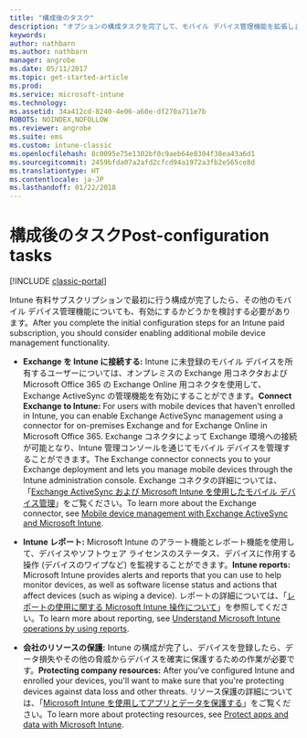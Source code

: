 ```yaml
---
title: "構成後のタスク"
description: "オプションの構成タスクを完了して、モバイル デバイス管理機能を拡張します。"
keywords: 
author: nathbarn
ms.author: nathbarn
manager: angrobe
ms.date: 05/11/2017
ms.topic: get-started-article
ms.prod: 
ms.service: microsoft-intune
ms.technology: 
ms.assetid: 34a412cd-8240-4e06-a60e-df270a711e7b
ROBOTS: NOINDEX,NOFOLLOW
ms.reviewer: angrobe
ms.suite: ems
ms.custom: intune-classic
ms.openlocfilehash: 8c0095e75e1302bf0c9aeb64e8304f38ea43a6d1
ms.sourcegitcommit: 2459bfda07a2afd2cfcd94a1972a3fb2e565ce8d
ms.translationtype: HT
ms.contentlocale: ja-JP
ms.lasthandoff: 01/22/2018
---
```

# <a name="post-configuration-tasks"></a><span data-ttu-id="3f59c-103">構成後のタスク</span><span class="sxs-lookup"><span data-stu-id="3f59c-103">Post-configuration tasks</span></span>

[!INCLUDE [classic-portal](../includes/classic-portal.md)]

<span data-ttu-id="3f59c-104">Intune 有料サブスクリプションで最初に行う構成が完了したら、その他のモバイル デバイス管理機能についても、有効にするかどうかを検討する必要があります。</span><span class="sxs-lookup"><span data-stu-id="3f59c-104">After you complete the initial configuration steps for an Intune  paid subscription, you should consider enabling additional mobile device management functionality.</span></span>

-   <span data-ttu-id="3f59c-105">**Exchange を Intune に接続する:** Intune に未登録のモバイル デバイスを所有するユーザーについては、オンプレミスの Exchange 用コネクタおよび Microsoft Office 365 の Exchange Online 用コネクタを使用して、Exchange ActiveSync の管理機能を有効にすることができます。</span><span class="sxs-lookup"><span data-stu-id="3f59c-105">**Connect Exchange to Intune:** For users with mobile devices  that haven't  enrolled in Intune, you can enable Exchange ActiveSync management using a connector for on-premises Exchange and for Exchange Online in  Microsoft Office 365.</span></span> <span data-ttu-id="3f59c-106">Exchange コネクタによって Exchange 環境への接続が可能となり、Intune 管理コンソールを通じてモバイル デバイスを管理することができます。</span><span class="sxs-lookup"><span data-stu-id="3f59c-106">The Exchange connector connects you to your Exchange deployment and lets you manage mobile devices through the Intune administration console.</span></span> <span data-ttu-id="3f59c-107">Exchange コネクタの詳細については、「[Exchange ActiveSync および Microsoft Intune を使用したモバイル デバイス管理](/intune-classic/deploy-use/mobile-device-management-with-exchange-activesync-and-microsoft-intune)」をご覧ください。</span><span class="sxs-lookup"><span data-stu-id="3f59c-107">To learn more about the Exchange connector, see [Mobile device management with Exchange ActiveSync and Microsoft Intune](/intune-classic/deploy-use/mobile-device-management-with-exchange-activesync-and-microsoft-intune).</span></span>

-   <span data-ttu-id="3f59c-108">**Intune レポート:** Microsoft Intune のアラート機能とレポート機能を使用して、デバイスやソフトウェア ライセンスのステータス、デバイスに作用する操作 (デバイスのワイプなど) を監視することができます。</span><span class="sxs-lookup"><span data-stu-id="3f59c-108">**Intune reports:** Microsoft Intune provides alerts and reports that you can use to help monitor devices, as well as software license status and actions that affect devices (such as wiping a device).</span></span>  <span data-ttu-id="3f59c-109">レポートの詳細については、「[レポートの使用に関する Microsoft Intune 操作について](/intune-classic/deploy-use/understand-microsoft-intune-operations-by-using-reports)」を参照してください。</span><span class="sxs-lookup"><span data-stu-id="3f59c-109">To learn more about reporting, see [Understand Microsoft Intune operations by using reports](/intune-classic/deploy-use/understand-microsoft-intune-operations-by-using-reports).</span></span>

-   <span data-ttu-id="3f59c-110">**会社のリソースの保護:** Intune の構成が完了し、デバイスを登録したら、データ損失やその他の脅威からデバイスを確実に保護するための作業が必要です。</span><span class="sxs-lookup"><span data-stu-id="3f59c-110">**Protecting company resources:** After you've configured Intune and enrolled your devices, you'll want to make sure that you're protecting devices against data loss and other threats.</span></span> <span data-ttu-id="3f59c-111">リソース保護の詳細については、「[Microsoft Intune を使用してアプリとデータを保護する](/intune-classic/deploy-use/protect-apps-and-data-with-microsoft-intune)」をご覧ください。</span><span class="sxs-lookup"><span data-stu-id="3f59c-111">To learn more about protecting resources, see [Protect apps and data with Microsoft Intune](/intune-classic/deploy-use/protect-apps-and-data-with-microsoft-intune).</span></span>
